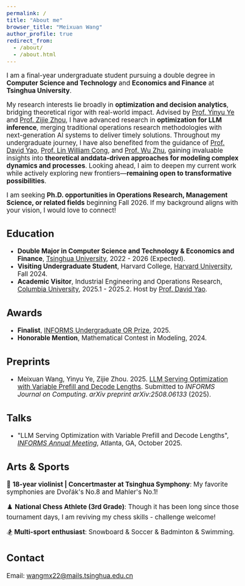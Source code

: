 ```yaml
---
permalink: /
title: "About me"
browser_title: "Meixuan Wang"
author_profile: true
redirect_from: 
  - /about/
  - /about.html
---
```


<style>
  body {
    font-size: 17px;
  }
</style>

I am a final-year undergraduate student pursuing a double degree in **​Computer Science and Technology​** and **​Economics and Finance​** at **Tsinghua University**.

My research interests lie broadly in **optimization and decision analytics**, bridging theoretical rigor with real-world impact. Advised by [Prof. Yinyu Ye](https://stanford.edu/~yyye/) and [Prof. Zijie Zhou](https://sites.mit.edu/zijiezhou/), I have advanced research in ​**optimization for LLM inference**, merging traditional operations research methodologies with next-generation AI systems to deliver timely solutions. Throughout my undergraduate journey, I have also benefited from the guidance of [Prof. David Yao](https://www.columbia.edu/~yao/), [Prof. Lin William Cong](https://business.cornell.edu/faculty-research/faculty/lc898/), and [Prof. Wu Zhu](https://www.sem.tsinghua.edu.cn/en/info/1216/7050.htm), gaining invaluable insights into **theoretical and ​data-driven approaches for modeling complex dynamics and processes**. Looking ahead, I aim to deepen my current work while actively exploring new frontiers—**remaining open to transformative possibilities**.

I am seeking **Ph.D. opportunities in Operations Research, Management Science, or related fields**​ beginning Fall 2026. If my background aligns with your vision, I would love to connect!​​

Education
------
- **Double Major in Computer Science and Technology & Economics and Finance**, [Tsinghua University](https://www.tsinghua.edu.cn/en/), 2022 - 2026 (Expected).
- **Visiting Undergraduate Student**, Harvard College, [Harvard University](https://www.harvard.edu/), Fall 2024.
- **Academic Visitor**, Industrial Engineering and Operations Research, [Columbia University](https://www.columbia.edu/), 2025.1 - 2025.2. Host by [Prof. David Yao](https://www.columbia.edu/~yao/).

Awards
------
- **Finalist**, [INFORMS Undergraduate OR Prize](https://www.informs.org/Recognizing-Excellence/INFORMS-Prizes/Undergraduate-Operations-Research-Prize), 2025.
- **Honorable Mention**, Mathematical Contest in Modeling, 2024.

Preprints
------
- Meixuan Wang, Yinyu Ye, Zijie Zhou. 2025. [LLM Serving Optimization with Variable Prefill and Decode Lengths](https://arxiv.org/abs/2508.06133). Submitted to *INFORMS Journal on Computing*. *arXiv preprint arXiv:2508.06133* (2025).

Talks
------
- "LLM Serving Optimization with Variable Prefill and Decode Lengths", [*INFORMS Annual Meeting*](https://meetings.informs.org/wordpress/annual/), Atlanta, GA, October 2025.

Arts & Sports
------
🎻 **18-year violinist | Concertmaster at Tsinghua Symphony**: My favorite symphonies are Dvořák's No.8 and Mahler's No.1! 

♟️ **National Chess Athlete (3rd Grade)​​**: Though it has been long since those tournament days, I am reviving my chess skills - challenge welcome!

🏂 **Multi-sport enthusiast​**: Snowboard & Soccer & Badminton & Swimming.

Contact
------
Email: [wangmx22@mails.tsinghua.edu.cn](mailto:wangmx22@mails.tsinghua.edu.cn)